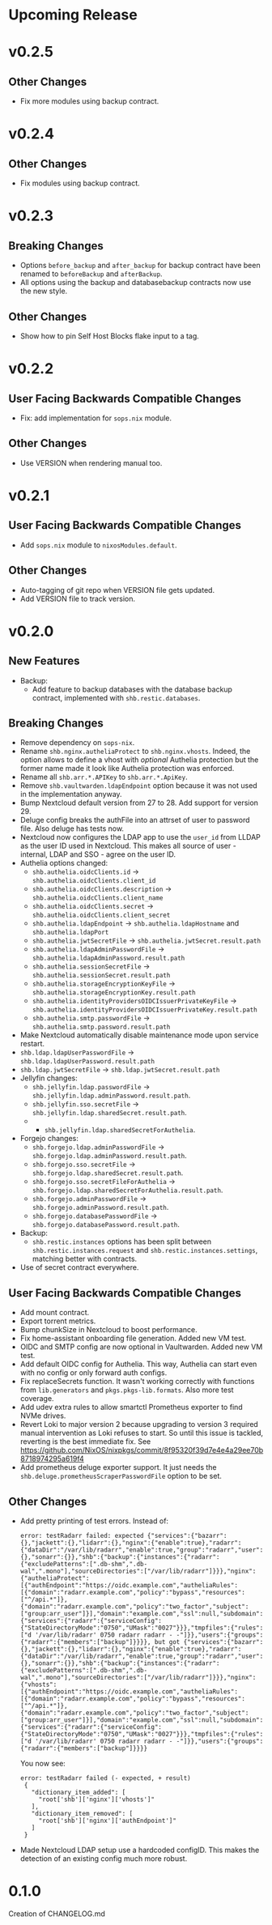 <!---

Template:

## New Features

## Breaking Changes

## User Facing Backwards Compatible Changes

## Other Changes

-->

# Upcoming Release

# v0.2.5

## Other Changes

- Fix more modules using backup contract.

# v0.2.4

## Other Changes

- Fix modules using backup contract.

# v0.2.3

## Breaking Changes

- Options `before_backup` and `after_backup` for backup contract have been renamed to
  `beforeBackup` and `afterBackup`.
- All options using the backup and databasebackup contracts now use the new style.

## Other Changes

- Show how to pin Self Host Blocks flake input to a tag.

# v0.2.2

## User Facing Backwards Compatible Changes

- Fix: add implementation for `sops.nix` module.

## Other Changes

- Use VERSION when rendering manual too.

# v0.2.1

## User Facing Backwards Compatible Changes

- Add `sops.nix` module to `nixosModules.default`.

## Other Changes

- Auto-tagging of git repo when VERSION file gets updated.
- Add VERSION file to track version.

# v0.2.0

## New Features

- Backup:
  - Add feature to backup databases with the database backup contract, implemented with `shb.restic.databases`.

## Breaking Changes

- Remove dependency on `sops-nix`.
- Rename `shb.nginx.autheliaProtect` to `shb.nginx.vhosts`. Indeed, the option allows to define a vhost with _optional_ Authelia protection but the former name made it look like Authelia protection was enforced.
- Rename all `shb.arr.*.APIKey` to `shb.arr.*.ApiKey`.
- Remove `shb.vaultwarden.ldapEndpoint` option because it was not used in the implementation anyway.
- Bump Nextcloud default version from 27 to 28. Add support for version 29.
- Deluge config breaks the authFile into an attrset of user to password file. Also deluge has tests now.
- Nextcloud now configures the LDAP app to use the `user_id` from LLDAP as the user ID used in Nextcloud. This makes all source of user - internal, LDAP and SSO - agree on the user ID.
- Authelia options changed:
  - `shb.authelia.oidcClients.id` -> `shb.authelia.oidcClients.client_id`
  - `shb.authelia.oidcClients.description` -> `shb.authelia.oidcClients.client_name`
  - `shb.authelia.oidcClients.secret` -> `shb.authelia.oidcClients.client_secret`
  - `shb.authelia.ldapEndpoint` -> `shb.authelia.ldapHostname` and `shb.authelia.ldapPort`
  - `shb.authelia.jwtSecretFile` -> `shb.authelia.jwtSecret.result.path`
  - `shb.authelia.ldapAdminPasswordFile` -> `shb.authelia.ldapAdminPassword.result.path`
  - `shb.authelia.sessionSecretFile` -> `shb.authelia.sessionSecret.result.path`
  - `shb.authelia.storageEncryptionKeyFile` -> `shb.authelia.storageEncryptionKey.result.path`
  - `shb.authelia.identityProvidersOIDCIssuerPrivateKeyFile` -> `shb.authelia.identityProvidersOIDCIssuerPrivateKey.result.path`
  - `shb.authelia.smtp.passwordFile` -> `shb.authelia.smtp.password.result.path`
- Make Nextcloud automatically disable maintenance mode upon service restart.
- `shb.ldap.ldapUserPasswordFile` -> `shb.ldap.ldapUserPassword.result.path`
- `shb.ldap.jwtSecretFile` -> `shb.ldap.jwtSecret.result.path`
- Jellyfin changes:
  - `shb.jellyfin.ldap.passwordFile` -> `shb.jellyfin.ldap.adminPassword.result.path`.
  - `shb.jellyfin.sso.secretFile` -> `shb.jellyfin.ldap.sharedSecret.result.path`.
  - + `shb.jellyfin.ldap.sharedSecretForAuthelia`.
- Forgejo changes:
  - `shb.forgejo.ldap.adminPasswordFile` -> `shb.forgejo.ldap.adminPassword.result.path`.
  - `shb.forgejo.sso.secretFile` -> `shb.forgejo.ldap.sharedSecret.result.path`.
  - `shb.forgejo.sso.secretFileForAuthelia` -> `shb.forgejo.ldap.sharedSecretForAuthelia.result.path`.
  - `shb.forgejo.adminPasswordFile` -> `shb.forgejo.adminPassword.result.path`.
  - `shb.forgejo.databasePasswordFile` -> `shb.forgejo.databasePassword.result.path`.
- Backup:
  - `shb.restic.instances` options has been split between `shb.restic.instances.request` and `shb.restic.instances.settings`, matching better with contracts.
- Use of secret contract everywhere.

## User Facing Backwards Compatible Changes

- Add mount contract.
- Export torrent metrics.
- Bump chunkSize in Nextcloud to boost performance.
- Fix home-assistant onboarding file generation. Added new VM test.
- OIDC and SMTP config are now optional in Vaultwarden. Added new VM test.
- Add default OIDC config for Authelia. This way, Authelia can start even with no config or only forward auth configs.
- Fix replaceSecrets function. It wasn't working correctly with functions from `lib.generators` and `pkgs.pkgs-lib.formats`. Also more test coverage.
- Add udev extra rules to allow smartctl Prometheus exporter to find NVMe drives.
- Revert Loki to major version 2 because upgrading to version 3 required manual intervention as Loki
  refuses to start. So until this issue is tackled, reverting is the best immediate fix.
  See https://github.com/NixOS/nixpkgs/commit/8f95320f39d7e4e4a29ee70b8718974295a619f4
- Add prometheus deluge exporter support. It just needs the `shb.deluge.prometheusScraperPasswordFile` option to be set.

## Other Changes

- Add pretty printing of test errors. Instead of:
  ```
  error: testRadarr failed: expected {"services":{"bazarr":{},"jackett":{},"lidarr":{},"nginx":{"enable":true},"radarr":{"dataDir":"/var/lib/radarr","enable":true,"group":"radarr","user":"radarr"},"readarr":{},"sonarr":{}},"shb":{"backup":{"instances":{"radarr":{"excludePatterns":[".db-shm",".db-wal",".mono"],"sourceDirectories":["/var/lib/radarr"]}}},"nginx":{"autheliaProtect":[{"authEndpoint":"https://oidc.example.com","autheliaRules":[{"domain":"radarr.example.com","policy":"bypass","resources":["^/api.*"]},{"domain":"radarr.example.com","policy":"two_factor","subject":["group:arr_user"]}],"domain":"example.com","ssl":null,"subdomain":"radarr","upstream":"http://127.0.0.1:7878"}]}},"systemd":{"services":{"radarr":{"serviceConfig":{"StateDirectoryMode":"0750","UMask":"0027"}}},"tmpfiles":{"rules":["d '/var/lib/radarr' 0750 radarr radarr - -"]}},"users":{"groups":{"radarr":{"members":["backup"]}}}}, but got {"services":{"bazarr":{},"jackett":{},"lidarr":{},"nginx":{"enable":true},"radarr":{"dataDir":"/var/lib/radarr","enable":true,"group":"radarr","user":"radarr"},"readarr":{},"sonarr":{}},"shb":{"backup":{"instances":{"radarr":{"excludePatterns":[".db-shm",".db-wal",".mono"],"sourceDirectories":["/var/lib/radarr"]}}},"nginx":{"vhosts":[{"authEndpoint":"https://oidc.example.com","autheliaRules":[{"domain":"radarr.example.com","policy":"bypass","resources":["^/api.*"]},{"domain":"radarr.example.com","policy":"two_factor","subject":["group:arr_user"]}],"domain":"example.com","ssl":null,"subdomain":"radarr","upstream":"http://127.0.0.1:7878"}]}},"systemd":{"services":{"radarr":{"serviceConfig":{"StateDirectoryMode":"0750","UMask":"0027"}}},"tmpfiles":{"rules":["d '/var/lib/radarr' 0750 radarr radarr - -"]}},"users":{"groups":{"radarr":{"members":["backup"]}}}}
  ```
  You now see:
  ```
  error: testRadarr failed (- expected, + result)
   {
     "dictionary_item_added": [
       "root['shb']['nginx']['vhosts']"
     ],
     "dictionary_item_removed": [
       "root['shb']['nginx']['authEndpoint']"
     ]
   }
  ```
- Made Nextcloud LDAP setup use a hardcoded configID. This makes the detection of an existing config much more robust.

# 0.1.0

Creation of CHANGELOG.md

